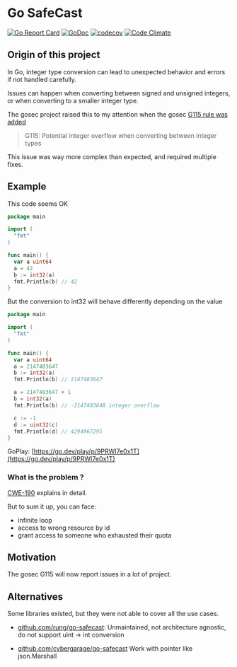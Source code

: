 # Go SafeCast

[![Go Report Card](https://goreportcard.com/badge/github.com/ccoveille/go-safecast)](https://goreportcard.com/report/github.com/ccoveille/go-safecast)
[![GoDoc](https://godoc.org/github.com/ccoVeille/go-safecast?status.svg)](https://godoc.org/github.com/ccoVeille/go-safecast)
[![codecov](https://codecov.io/gh/ccoVeille/go-safecast/graph/badge.svg?token=VW0VO503U6)](https://codecov.io/gh/ccoVeille/go-safecast)
[![Code Climate](https://codeclimate.com/github/ccoVeille/go-safecast.png)](https://codeclimate.com/github/ccoVeille/go-safecast)

## Origin of this project

In Go, integer type conversion can lead to unexpected behavior and errors if not handled carefully.

Issues can happen when converting between signed and unsigned integers, or when converting to a smaller integer type.

The gosec project raised this to my attention when the gosec [G115 rule was added](https://github.com/securego/gosec/pull/1149)

> G115: Potential integer overflow when converting between integer types

This issue was way more complex than expected, and required multiple fixes.

## Example

This code seems OK

```go
package main

import (
  "fmt"
)

func main() {
  var a uint64
  a = 42
  b := int32(a)
  fmt.Println(b) // 42
}
```

But the conversion to int32 will behave differently depending on the value

```go
package main

import (
  "fmt"
)

func main() {
  var a uint64
  a = 2147483647
  b := int32(a)
  fmt.Println(b) // 2147483647

  a = 2147483647 + 1
  b = int32(a)
  fmt.Println(b) // -2147483648 integer overflow

  c := -1
  d := uint32(c)
  fmt.Println(d) // 4294967295
}
```

GoPlay: [https://go.dev/play/p/9PRWI7e0x1T](https://go.dev/play/p/9PRWI7e0x1T)

### What is the problem ?

[CWE-190](https://cwe.mitre.org/data/definitions/190.html) explains in detail.

But to sum it up, you can face:

- infinite loop
- access to wrong resource by id
- grant access to someone who exhausted their quota

## Motivation

The gosec G115 will now report issues in a lot of project.

## Alternatives

Some libraries existed, but they were not able to cover all the use cases.

- [github.com/rung/go-safecast](https://github.com/rung/go-safecast):
  Unmaintained, not architecture agnostic, do not support uint -> int conversion

- [github.com/cybergarage/go-safecast](https://github.com/cybergarage/go-safecast)
  Work with pointer like json.Marshall
